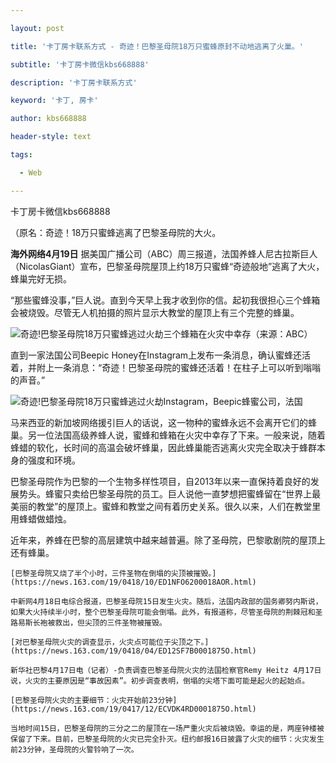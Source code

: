 ---
layout: post
title: '卡丁房卡联系方式 - 奇迹！巴黎圣母院18万只蜜蜂原封不动地逃离了火巢。'
subtitle: '卡丁房卡微信kbs668888'
description: '卡丁房卡联系方式'
keyword: '卡丁, 房卡'
author: kbs668888
header-style: text
tags:
  - Web
---
卡丁房卡微信kbs668888

（原名：奇迹！18万只蜜蜂逃离了巴黎圣母院的大火。

 **海外网络4月19日**
据美国广播公司（ABC）周三报道，法国养蜂人尼古拉斯巨人（NicolasGiant）宣布，巴黎圣母院屋顶上约18万只蜜蜂“奇迹般地”逃离了大火，蜂巢完好无损。

“那些蜜蜂没事，”巨人说。直到今天早上我才收到你的信。起初我很担心三个蜂箱会被烧毁。尽管无人机拍摄的照片显示大教堂的屋顶上有三个完整的蜂巢。

![奇迹!巴黎圣母院18万只蜜蜂逃过火劫](http://dingyue.ws.126.net/B9mhHuKgjHx7z0SfXT7MfBhgXRbvXND46=6tokiacYncC1555662061018compressflag.png)三个蜂箱在火灾中幸存（来源：ABC）

直到一家法国公司Beepic
Honey在Instagram上发布一条消息，确认蜜蜂还活着，并附上一条消息：“奇迹！巴黎圣母院的蜜蜂还活着！在柱子上可以听到嗡嗡的声音。”

![奇迹!巴黎圣母院18万只蜜蜂逃过火劫](http://dingyue.ws.126.net/JJ01OzWukEcsUFa0wY9h0j15gAA9EmyWbDXbSWala156Q1555662061020compressflag.png)Instagram，Beepic蜂蜜公司，法国

马来西亚的新加坡网络援引巨人的话说，这一物种的蜜蜂永远不会离开它们的蜂巢。另一位法国高级养蜂人说，蜜蜂和蜂箱在火灾中幸存了下来。一般来说，随着蜂蜡的软化，长时间的高温会破坏蜂巢，因此蜂巢能否逃离火灾完全取决于蜂群本身的强度和环境。

巴黎圣母院作为巴黎的一个生物多样性项目，自2013年以来一直保持着良好的发展势头。蜂蜜只卖给巴黎圣母院的员工。巨人说他一直梦想把蜜蜂留在“世界上最美丽的教堂”的屋顶上。蜜蜂和教堂之间有着历史关系。很久以来，人们在教堂里用蜂蜡做蜡烛。

近年来，养蜂在巴黎的高层建筑中越来越普遍。除了圣母院，巴黎歌剧院的屋顶上还有蜂巢。

    
    
    [巴黎圣母院又烧了半个小时，三件圣物在倒塌的尖顶被摧毁。](https://news.163.com/19/0418/10/ED1NFO6200018AOR.html)
    
    中新网4月18日电综合报道，巴黎圣母院15日发生火灾。随后，法国内政部的国务卿努内斯说，如果大火持续半小时，整个巴黎圣母院可能会倒塌。此外，有报道称，尽管圣母院的荆棘冠和圣路易斯长袍被救出，但尖顶的三件圣物被摧毁。
    
    [对巴黎圣母院火灾的调查显示，火灾点可能位于尖顶之下。](https://news.163.com/19/0418/04/ED12SF7B0001875O.html)
    
    新华社巴黎4月17日电（记者）-负责调查巴黎圣母院火灾的法国检察官Remy Heitz 4月17日说，火灾的主要原因是“事故因素”。初步调查表明，倒塌的尖塔下面可能是起火的起始点。
    
    [巴黎圣母院火灾的主要细节：火灾开始前23分钟](https://news.163.com/19/0417/12/ECVDK4RD0001875O.html)
    
    当地时间15日，巴黎圣母院的三分之二的屋顶在一场严重火灾后被烧毁。幸运的是，两座钟楼被保留了下来。目前，巴黎圣母院的火灾已完全扑灭。纽约邮报16日披露了火灾的细节：火灾发生前23分钟，圣母院的火警铃响了一次。

  


